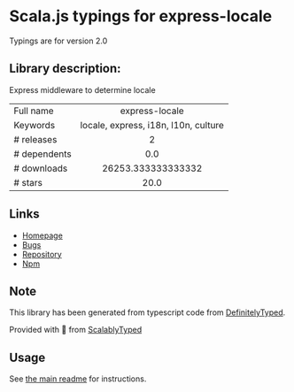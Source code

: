 
# Scala.js typings for express-locale

Typings are for version 2.0

## Library description:
Express middleware to determine locale

|                    |                 |
| ------------------ | :-------------: |
| Full name          | express-locale |
| Keywords           | locale, express, i18n, l10n, culture |
| # releases         | 2 |
| # dependents       | 0.0 |
| # downloads        | 26253.333333333332 |
| # stars            | 20.0 |

## Links
- [Homepage](https://github.com/smhg/express-locale#readme)
- [Bugs](https://github.com/smhg/express-locale/issues)
- [Repository](https://github.com/smhg/express-locale)
- [Npm](https://www.npmjs.com/package/express-locale)
    


## Note
This library has been generated from typescript code from [DefinitelyTyped](https://definitelytyped.org).

Provided with :purple_heart: from [ScalablyTyped](https://github.com/oyvindberg/ScalablyTyped)

## Usage
See [the main readme](../../readme.md) for instructions.



